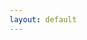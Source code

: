 ```yaml
---
layout: default
---
```


<div class="viewof-view"></div>

<script type="module">
  import {
    Runtime,
    Library,
  } from "https://cdn.jsdelivr.net/npm/@observablehq/runtime@4/dist/runtime.js";
  import define from "https://api.observablehq.com/d/91c845853e2a1ef0.js?v=3";
  import MapInspector from './assets/js/MapInspector.js';

  const stdlib = new Library()
  
  const container = document.querySelector('#main_content')
  const width = stdlib.Generators.observe(c => {
    const handleResize = () => c(container.offsetWidth)
    window.addEventListener('resize', handleResize)
    c(container.offsetWidth)
    return () => window.removeEventListener('resize', handleResize)
  })

  const runtime = new Runtime(Object.assign(stdlib, { width }))
  
  const main = runtime.module(define, (name) => {
    if (name === "viewof view") return new MapInspector(".viewof-view");
  });

  main.redefine('url', 'https://raw.githubusercontent.com/ylzhang29/UpstateSU-GRU-Covid/main/Forecast/new_forecast.csv')
</script>
